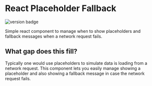 # React Placeholder Fallback

![version badge](https://img.shields.io/badge/version-0.0.1-blue.svg)

Simple react component to manage when to show placeholders and fallback messages when a network request fails.

## What gap does this fill?

Typically one would use placeholders to simulate data is loading from a network request. This component
lets you easily manage showing a placeholder and also showing a fallback message in case the network
request fails.

